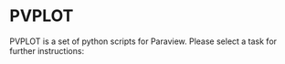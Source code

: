 PVPLOT
========

PVPLOT is a set of python scripts for Paraview. Please select a task for further instructions:

